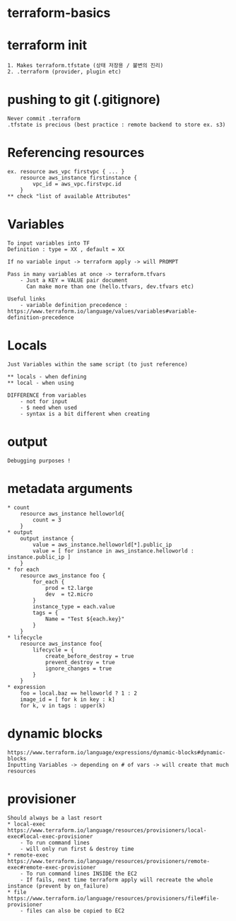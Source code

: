 # terraform-basics

# terraform init
    1. Makes terraform.tfstate (상태 저장용 / 불변의 진리)
    2. .terraform (provider, plugin etc)

# pushing to git (.gitignore)
    Never commit .terraform 
    .tfstate is precious (best practice : remote backend to store ex. s3)

# Referencing resources
    ex. resource aws_vpc firstvpc { ... }
        resource aws_instance firstinstance {
            vpc_id = aws_vpc.firstvpc.id
        }
    ** check "list of available Attributes" 

# Variables
    To input variables into TF
    Definition : type = XX , default = XX 
    
    If no variable input -> terraform apply -> will PROMPT
    
    Pass in many variables at once -> terraform.tfvars
        - Just a KEY = VALUE pair document 
          Can make more than one (hello.tfvars, dev.tfvars etc)

    Useful links
        - variable definition precedence : https://www.terraform.io/language/values/variables#variable-definition-precedence

# Locals
    Just Variables within the same script (to just reference)

    ** locals - when defining 
    ** local - when using 

    DIFFERENCE from variables
        - not for input
        - $ need when used 
        - syntax is a bit different when creating 

# output
    Debugging purposes ! 

# metadata arguments
    * count
        resource aws_instance helloworld{
            count = 3
        }
    * output 
        output instance {
            value = aws_instance.helloworld[*].public_ip
            value = [ for instance in aws_instance.helloworld : instance.public_ip ]
        }
    * for each
        resource aws_instance foo {
            for_each {
                prod = t2.large
                dev  = t2.micro 
            }
            instance_type = each.value
            tags = {
                Name = "Test ${each.key}"
            }
        }
    * lifecycle 
        resource aws_instance foo{ 
            lifecycle = {
                create_before_destroy = true 
                prevent_destroy = true 
                ignore_changes = true
            }
        }
    * expression 
        foo = local.baz == helloworld ? 1 : 2
        image_id = [ for k in key : k]
        for k, v in tags : upper(k)

# dynamic blocks
    https://www.terraform.io/language/expressions/dynamic-blocks#dynamic-blocks
    Inputting Variables -> depending on # of vars -> will create that much resources


# provisioner 
    Should always be a last resort 
    * local-exec
    https://www.terraform.io/language/resources/provisioners/local-exec#local-exec-provisioner
        - To run command lines
        - will only run first & destroy time 
    * remote-exec 
    https://www.terraform.io/language/resources/provisioners/remote-exec#remote-exec-provisioner
        - To run command lines INSIDE the EC2
        - If fails, next time terraform apply will recreate the whole instance (prevent by on_failure)
    * file 
    https://www.terraform.io/language/resources/provisioners/file#file-provisioner
        - files can also be copied to EC2

